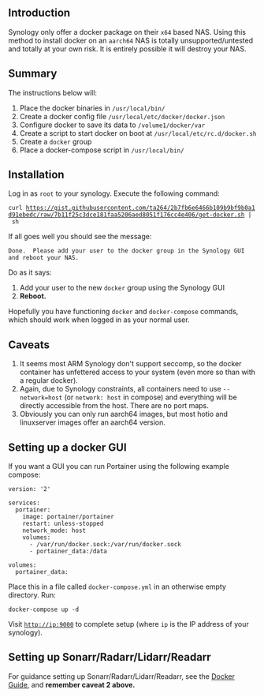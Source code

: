 Introduction
------------

Synology only offer a docker package on their `x64` based NAS. Using
this method to install docker on an `aarch64` NAS is totally
unsupported/untested and totally at your own risk. It is entirely
possible it will destroy your NAS.

Summary
-------

The instructions below will:

1.  Place the docker binaries in `/usr/local/bin/`
2.  Create a docker config file `/usr/local/etc/docker/docker.json`
3.  Configure docker to save its data to `/volume1/docker/var`
4.  Create a script to start docker on boot at
    `/usr/local/etc/rc.d/docker.sh`
5.  Create a `docker` group
6.  Place a docker-compose script in `/usr/local/bin/`

Installation
------------

Log in as `root` to your synology. Execute the following command:

`curl `[`https://gist.githubusercontent.com/ta264/2b7fb6e6466b109b9bf9b0a1d91ebedc/raw/7b11f25c3dce181faa5206aed8051f176cc4e406/get-docker.sh`](https://gist.githubusercontent.com/ta264/2b7fb6e6466b109b9bf9b0a1d91ebedc/raw/7b11f25c3dce181faa5206aed8051f176cc4e406/get-docker.sh)` | sh`

If all goes well you should see the message:

    Done.  Please add your user to the docker group in the Synology GUI and reboot your NAS.

Do as it says:

1.  Add your user to the new `docker` group using the Synology GUI
2.  **Reboot.**

Hopefully you have functioning `docker` and `docker-compose` commands,
which should work when logged in as your normal user.

Caveats
-------

1.  It seems most ARM Synology don\'t support seccomp, so the docker
    container has unfettered access to your system (even more so than
    with a regular docker).
2.  Again, due to Synology constraints, all containers need to use
    `--network=host` (or `network: host` in compose) and everything will
    be directly accessible from the host. There are no port maps.
3.  Obviously you can only run aarch64 images, but most hotio and
    linuxserver images offer an aarch64 version.

Setting up a docker GUI
-----------------------

If you want a GUI you can run Portainer using the following example
compose:

    version: '2'

    services:
      portainer:
        image: portainer/portainer
        restart: unless-stopped
        network_mode: host
        volumes:
          - /var/run/docker.sock:/var/run/docker.sock
          - portainer_data:/data

    volumes:
      portainer_data:

Place this in a file called `docker-compose.yml` in an otherwise empty
directory. Run:

`docker-compose up -d`

Visit [`http://ip:9000`](http://ip:9000) to complete setup (where `ip`
is the IP address of your synology).

Setting up Sonarr/Radarr/Lidarr/Readarr
---------------------------------------

For guidance setting up Sonarr/Radarr/Lidarr/Readarr, see the [Docker
Guide](Docker_Guide "wikilink"), and **remember caveat 2 above.**
